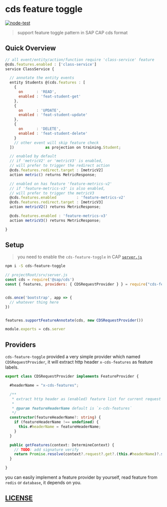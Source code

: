 # cds feature toggle

[![node-test](https://github.com/Soontao/cds-feature-toggle/actions/workflows/nodejs.yml/badge.svg)](https://github.com/Soontao/cds-feature-toggle/actions/workflows/nodejs.yml)

> support feature toggle pattern in SAP CAP cds format


## Quick Overview


```javascript
// all event/entity/action/function require 'class-service' feature
@cds.features.enabled : ['class-service'] 
service ClassService {

  // annotate the entity events
  entity Students @(cds.features : [
    {
      on      : 'READ', 
      enabled : 'feat-student-get'
    },
    {
      on      : 'UPDATE',
      enabled : 'feat-student-update'
    },
    {
      on      : 'DELETE',
      enabled : 'feat-student-delete'
    }
    // other event will skip feature check
  ])              as projection on training.Student;

  // enabled by default
  // if 'metricV2' or 'metricV3' is enabled, 
  // will prefer to trigger the redirect action
  @cds.features.redirect.target : [metricV2]
  action metric() returns MetricResponse;

  // enabled on has feature 'feature-metrics-v2'
  // if 'feature-metrics-v3' is also enabled, 
  // will prefer to trigger the metricV3
  @cds.features.enabled         : 'feature-metrics-v2'
  @cds.features.redirect.target : [metricV3]
  action metricV2() returns MetricResponse;

  @cds.features.enabled : 'feature-metrics-v3'
  action metricV3() returns MetricResponse;

}
```

## Setup

> you need to enable the `cds-feature-toggle` in CAP [`server.js`](https://cap.cloud.sap/docs/node.js/cds-serve#custom-server-js)

```bash
npm i -S cds-feature-toggle
```

```js
// projectRoot/srv/server.js
const cds = require('@sap/cds')
const { features, providers: { CDSRequestProvider } } = require("cds-feature-toggle")


cds.once('bootstrap', app => {
  // whatever thing here
})


features.supportFeatureAnnotate(cds, new CDSRequestProvider())

module.exports = cds.server
```

## Providers

`cds-feature-toggle` provided a very simple provider which named `CDSRequestProvider`, it will extract http header `x-cds-features` as feature labels.


```ts
export class CDSRequestProvider implements FeatureProvider {

  #headerName = "x-cds-features";

  /**
   * extract http header as (enabled) feature list for current request
   * 
   * @param featureHeaderName default is `x-cds-features`
   */
  constructor(featureHeaderName?: string) {
    if (featureHeaderName !== undefined) {
      this.#headerName = featureHeaderName;
    }
  }

  public getFeatures(context: DetermineContext) {
    // TODO: add signature verify
    return Promise.resolve(context?.request?.get?.(this.#headerName)?.split(",") ?? []);
  }

}
```

you can easily implement a feature provider by yourself, read feature from `redis` or `database`, it depends on you. 



## [LICENSE](./LICENSE)
